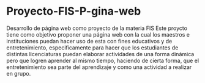 # Proyecto-FIS-P-gina-web
Desarrollo de página web como proyecto de la materia FIS
Este proycto tiene como objetivo proponer una página web con la cual los maestros e instituciones puedan hacer uso de esta con fines educativos y de entretenimiento, especificamente para hacer que los estudiantes de distintas licenciaturas puedan elaborar actividades de una forma dinámica pero que logren aprender al mismo tiempo, haciendo de cierta forma, que el entretenimiento sea parte del aprendizaje y como una actividad a realizar en grupo.
